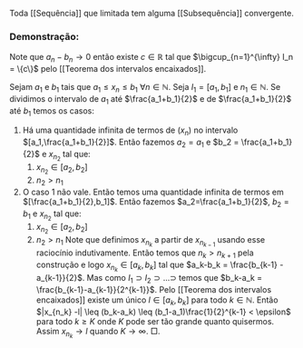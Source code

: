 Toda [[Sequência]] que limitada tem alguma [[Subsequência]] convergente.
### Demonstração:
Note que $a_n-b_n \to 0$ então existe $c\in \mathbb{R}$ tal que $\bigcup_{n=1}^{\infty} I_n = \{c\}$ pelo [[Teorema dos intervalos encaixados]].

Sejam $a_1$ e $b_1$ tais que $a_1 \leq x_n \leq b_1 \ \forall n\in \mathbb{N}$. Seja $I_1 = [a_1,b_1]$ e $n_1\in \mathbb{N}$. Se dividimos o intervalo de $a_1$ até $\frac{a_1+b_1}{2}$ e de $\frac{a_1+b_1}{2}$ até $b_1$ temos os casos:
1. Há uma quantidade infinita de termos de $(x_n)$ no intervalo $[a_1,\frac{a_1+b_1}{2}]$. Então fazemos $a_2=a_1$ e $b_2 = \frac{a_1+b_1}{2}$ e $x_{n_2}$ tal que:
	1. $x_{n_2}\in[a_2,b_2]$
	2. $n_2>n_1$
2. O caso 1 não vale. Então temos uma quantidade infinita de termos em $[\frac{a_1+b_1}{2},b_1]$. Então fazemos $a_2=\frac{a_1+b_1}{2}$,  $b_2 = b_1$ e $x_{n_2}$ tal que:
	1. $x_{n_2} \in [a_2,b_2]$
	2. $n_2>n_1$
Note que definimos $x_{n_k}$ a partir de $x_{n_{k-1}}$ usando esse raciocínio indutivamente. Então temos que $n_k>n_{k+1}$ pela construção e logo $x_{n_k}\in[a_k,b_k]$ tal que $a_k-b_k = \frac{b_{k-1} - a_{k-1}}{2}$. Mas como $I_1\supset I_2 \supset ...\supset$ temos que $b_k-a_k = \frac{b_{k-1}-a_{k-1}}{2^{k-1}}$. Pelo [[Teorema dos intervalos encaixados]] existe um único $l \in[a_k,b_k]$ para todo $k\in \mathbb{N}$. Então $|x_{n_k} -l| \leq (b_k-a_k) \leq (b_1-a_1)\frac{1}{2}^{k-1} < \epsilon$ para todo $k\geq K$ onde $K$ pode ser tão grande quanto quisermos. Assim $x_{n_k} \to l$ quando $K\to \infty$. $\Box$.  
